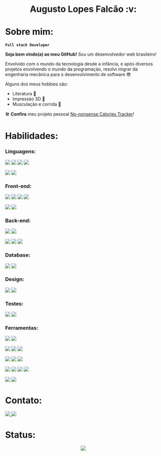 <h1 align='center'>Augusto Lopes Falcão :v:</h1>

# Sobre mim:

**`Full stack Developer`**

**Seja bem vindo(a) ao meu GitHub!** Sou um desenvolvedor web brasileiro!

Envolvido com o mundo da tecnologia desde a infância, e após diversos projetos envolvendo o mundo da programação, resolvi migrar da engenharia mecânica para o desenvolvimento de software :sunglasses:

Alguns dos meus hobbies são:

- Literatura :book:
- Impressão 3D :fire_extinguisher:
- Musculação e corrida :running_shirt_with_sash:

:hammer_and_wrench: **Confira** meu projeto pessoal [No-nonsense Calories Tracker](https://github.com/augustolfp/calories-tracker-frontend-v2)!
<br/>

# Habilidades:

### **Linguagens:**

<img src="https://img.shields.io/badge/JavaScript-323330?style=for-the-badge&logo=javascript&logoColor=F7DF1E" /> <img src='https://img.shields.io/badge/TypeScript-007ACC?style=for-the-badge&logo=typescript&logoColor=white' /> <img src="https://img.shields.io/badge/HTML5-E34F26?style=for-the-badge&logo=html5&logoColor=white" /> <img src='https://img.shields.io/badge/CSS3-1572B6?style=for-the-badge&logo=css3&logoColor=white' />

<img src='https://img.shields.io/badge/C-00599C?style=for-the-badge&logo=c&logoColor=white' /> <img src='https://img.shields.io/badge/C%2B%2B-00599C?style=for-the-badge&logo=c%2B%2B&logoColor=white' />
<br/>

### **Front-end:**

<img src='https://img.shields.io/badge/React-20232A?style=for-the-badge&logo=react&logoColor=61DAFB' /> <img src='https://img.shields.io/badge/Vite-B73BFE?style=for-the-badge&logo=vite&logoColor=FFD62E' /> <img src='https://img.shields.io/badge/react%20QUERY-EF4444?style=for-the-badge&logo=react%20table&logoColor=white' /> <img src='https://img.shields.io/badge/React_Router-CA4245?style=for-the-badge&logo=react-router&logoColor=white' />

<img src='https://img.shields.io/badge/styled--components-DB7093?style=for-the-badge&logo=styled-components&logoColor=white' /> <img src='https://img.shields.io/badge/Chakra--UI-319795?style=for-the-badge&logo=chakra-ui&logoColor=white' />
<br/>

### **Back-end:**

<img src='https://img.shields.io/badge/Node.js-339933?style=for-the-badge&logo=nodedotjs&logoColor=white'/> <img src='https://img.shields.io/badge/ts--node-3178C6?style=for-the-badge&logo=ts-node&logoColor=white' />

<img src='https://img.shields.io/badge/Express.js-000000?style=for-the-badge&logo=express&logoColor=white' /> <img src='https://img.shields.io/badge/JWT-000000?style=for-the-badge&logo=JSON%20web%20tokens&logoColor=white' /> <img src='https://img.shields.io/badge/Prisma-3982CE?style=for-the-badge&logo=Prisma&logoColor=white'>
<br/>

### **Database:**

<img src='https://img.shields.io/badge/PostgreSQL-316192?style=for-the-badge&logo=postgresql&logoColor=white' /> <img src='https://img.shields.io/badge/MongoDB-4EA94B?style=for-the-badge&logo=mongodb&logoColor=white'>
<br/>

### **Design:**

<img src='https://img.shields.io/badge/Inkscape-000000?style=for-the-badge&logo=Inkscape&logoColor=white' /> <img src='https://img.shields.io/badge/Figma-F24E1E?style=for-the-badge&logo=figma&logoColor=white' />
<br/>

### **Testes:**

<img src='https://img.shields.io/badge/Cypress-17202C?style=for-the-badge&logo=cypress&logoColor=white' /> <img src='https://img.shields.io/badge/Jest-C21325?style=for-the-badge&logo=jest&logoColor=white' />
<br/>

### **Ferramentas:**

<img src='https://img.shields.io/badge/eslint-3A33D1?style=for-the-badge&logo=eslint&logoColor=white' /> <img src='https://img.shields.io/badge/prettier-1A2C34?style=for-the-badge&logo=prettier&logoColor=F7BA3E' />

<img src='https://img.shields.io/badge/GIT-E44C30?style=for-the-badge&logo=git&logoColor=white' /> <img src='https://img.shields.io/badge/GitHub-100000?style=for-the-badge&logo=github&logoColor=white' /> <img src='https://img.shields.io/badge/GitHub_Actions-2088FF?style=for-the-badge&logo=github-actions&logoColor=white'>

<img src='https://img.shields.io/badge/Heroku-430098?style=for-the-badge&logo=heroku&logoColor=white'/> <img src='https://img.shields.io/badge/Amazon_AWS-FF9900?style=for-the-badge&logo=amazonaws&logoColor=white' /> <img src='	https://img.shields.io/badge/Vercel-000000?style=for-the-badge&logo=vercel&logoColor=white' />

<img src='https://img.shields.io/badge/Docker-2CA5E0?style=for-the-badge&logo=docker&logoColor=white' /> <img src='	https://img.shields.io/badge/npm-CB3837?style=for-the-badge&logo=npm&logoColor=white'> <img src='https://img.shields.io/badge/GNU%20Bash-4EAA25?style=for-the-badge&logo=GNU%20Bash&logoColor=white' /> <img src='https://img.shields.io/badge/Linux-FCC624?style=for-the-badge&logo=linux&logoColor=black' />

<img src='https://img.shields.io/badge/Slack-4A154B?style=for-the-badge&logo=slack&logoColor=white'/> <img src='https://img.shields.io/badge/Trello-0052CC?style=for-the-badge&logo=trello&logoColor=white' />
<br/>

# Contato:

[<img src='https://img.shields.io/badge/Gmail-D14836?style=for-the-badge&logo=gmail&logoColor=white' /> ](mailto:augustolfp@gmail.com) [<img src='https://img.shields.io/badge/LinkedIn-0077B5?style=for-the-badge&logo=linkedin&logoColor=white' />](https://www.linkedin.com/in/augustolopesfalcao/)
<br/>

# Status:

<p align='center'>
    <img src='https://github-readme-stats.vercel.app/api?username=augustolfp' />
</p>
